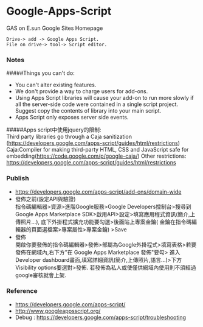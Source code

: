 # Google-Apps-Script <br>

GAS on E.sun Google Sites Homepage <br>
```
Drive-> add -> Google Apps Script. 
File on drive-> tool-> Script editor. 
```
### Notes
#####Things you can't do:
  * You can't alter existing features.
  * We don't provide a way to charge users for add-ons.
  * Using Apps Script libraries will cause your add-on to run more slowly if all the server-side code were contained in a single script project. Suggest copy the contents of library into your main script.
  * Apps Script only exposes server side events.


#####Apps script中使用jquery的限制: <br>
Third party libraries go through a Caja sanitization (https://developers.google.com/apps-script/guides/html/restrictions) <br>
Caja:Compiler for making third-party HTML, CSS and JavaScript safe for embedding(https://code.google.com/p/google-caja/)
Other restrictions: https://developers.google.com/apps-script/guides/html/restrictions

### Publish
- https://developers.google.com/apps-script/add-ons/domain-wide
- 發佈之前(設定API與驗證) <br>
指令碼編輯器>資源>進階Google服務>Google Developers控制台>搜尋到Google Apps Marketplace SDK>啟用API>設定>填寫應用程式資訊(簡介,上傳照片...), 底下外掛程式擴充功能要勾選>後面貼上專案金鑰( 金鑰在指令碼編輯器的頁面選檔案>專案屬性>專案金鑰) >Save
- 發佈 <br>
開啟你要發佈的指令碼編輯器>發佈>部屬為Google外掛程式>填寫表格>若要發佈在網域內,右下方"在 Google Apps Marketplace 發佈"要勾> 進入Developer dashboard畫面,填寫詳細資訊(簡介,上傳照片,語言...)>下方Visibility options要選對>發佈. 
若發佈為私人或使僅供網域內使用則不須經過google審核就會上架.



### Reference
- https://developers.google.com/apps-script/
- http://www.googleappsscript.org/
- Debug : https://developers.google.com/apps-script/troubleshooting
